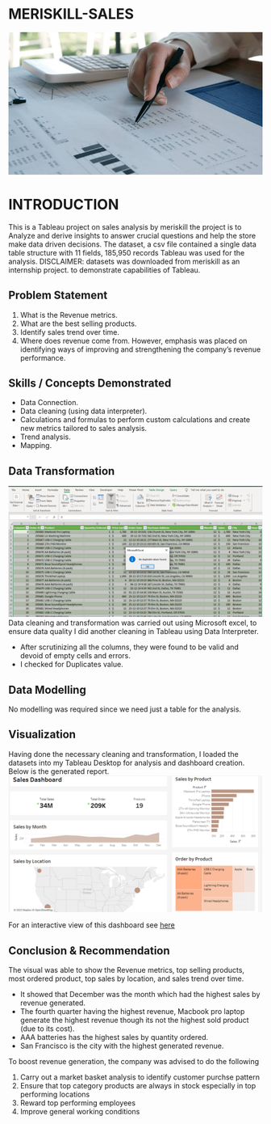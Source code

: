 # MERISKILL-SALES
![](intro_image.jpeg)

#  INTRODUCTION
This is a Tableau project on sales analysis by meriskill   the   project is to Analyze and derive insights to answer crucial questions and help the store make data driven decisions. The dataset, a csv file contained a single data table structure with 11 fields, 185,950 records Tableau was used for the analysis.
DISCLAIMER: datasets was downloaded from meriskill  as  an internship project. to demonstrate capabilities of Tableau.

##  Problem Statement
1.	What is the Revenue metrics.
2.	What are the best selling products.
3.	Identify sales trend over time.
4.	Where does revenue come from.
However, emphasis was placed on identifying ways of improving and strengthening the company’s revenue performance.

##  Skills / Concepts Demonstrated
-	Data Connection.
-	Data cleaning (using data interpreter).
-	Calculations and formulas to perform custom calculations and create new metrics tailored to sales analysis.
-	Trend analysis.
-	Mapping.

  ## Data Transformation
  ![](excel.png)
Data cleaning and transformation was carried  out using Microsoft excel, to ensure data quality I did another cleaning in Tableau using Data Interpreter.
-	After scrutinizing all the columns, they were found to be valid and devoid of empty cells and errors.
-	I checked for Duplicates value.

  ## Data Modelling
No modelling was required since we need just a table for the analysis.

##  Visualization
Having done the necessary cleaning and transformation, I loaded the datasets into my Tableau Desktop for analysis and dashboard creation. Below is the generated report.
![](Dashboard_tab.png)

For an interactive view of this dashboard see [here](https://public.tableau.com/views/MeriSkil-Project/Meriskil-Sales-Dashboard?:language=en-US&publish=yes&:display_count=n&:origin=viz_share_link)

## Conclusion & Recommendation
The visual was able to show the Revenue metrics, top selling products, most ordered product, top sales by location, and sales trend over time.
-	It showed that December was the month which had the highest sales by revenue generated.
-	The fourth quarter having the highest revenue, Macbook pro laptop generate the highest revenue though its not the highest sold product (due to its cost).
-	AAA batteries has the highest sales by quantity ordered.
-	San Francisco is the city with the highest generated revenue.
  
To boost revenue generation, the company was advised to do the following
1.	Carry out a market basket analysis to identify customer purchse pattern
2.	Ensure that top category products are always in stock especially in top performing locations
3.	Reward top performing employees
4.	Improve general working conditions




